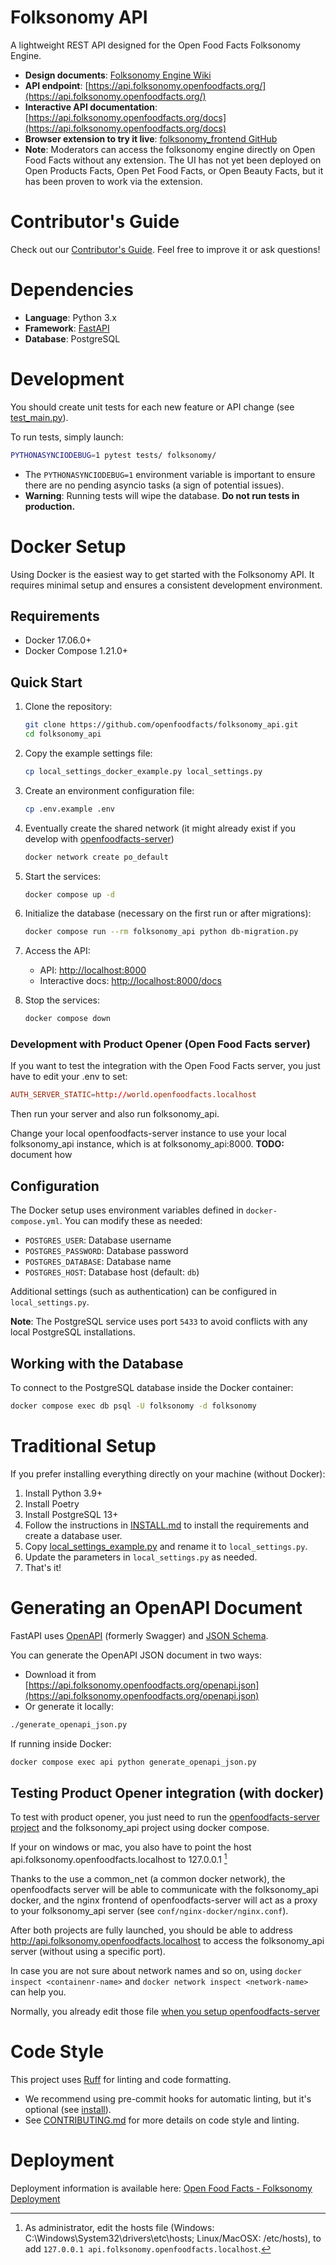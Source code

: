 # Folksonomy API

A lightweight REST API designed for the Open Food Facts Folksonomy Engine.

- **Design documents**: [Folksonomy Engine Wiki](https://wiki.openfoodfacts.org/Folksonomy_Engine)
- **API endpoint**: [https://api.folksonomy.openfoodfacts.org/](https://api.folksonomy.openfoodfacts.org/)
- **Interactive API documentation**: [https://api.folksonomy.openfoodfacts.org/docs](https://api.folksonomy.openfoodfacts.org/docs)
- **Browser extension to try it live**: [folksonomy_frontend GitHub](https://github.com/openfoodfacts/folksonomy_frontend)
- **Note**: Moderators can access the folksonomy engine directly on Open Food Facts without any extension.
  The UI has not yet been deployed on Open Products Facts, Open Pet Food Facts, or Open Beauty Facts, but it has been proven to work via the extension.

# Contributor's Guide

Check out our [Contributor's Guide](./CONTRIBUTING.md).
Feel free to improve it or ask questions!

# Dependencies

- **Language**: Python 3.x
- **Framework**: [FastAPI](https://fastapi.tiangolo.com/)
- **Database**: PostgreSQL

# Development

You should create unit tests for each new feature or API change (see [test_main.py](https://github.com/openfoodfacts/folksonomy_api/blob/main/tests/test_main.py)).

To run tests, simply launch:

```bash
PYTHONASYNCIODEBUG=1 pytest tests/ folksonomy/
```

- The `PYTHONASYNCIODEBUG=1` environment variable is important to ensure there are no pending asyncio tasks (a sign of potential issues).
- **Warning**: Running tests will wipe the database. **Do not run tests in production.**

# Docker Setup

Using Docker is the easiest way to get started with the Folksonomy API.
It requires minimal setup and ensures a consistent development environment.

## Requirements

- Docker 17.06.0+
- Docker Compose 1.21.0+

## Quick Start

1. Clone the repository:
   ```bash
   git clone https://github.com/openfoodfacts/folksonomy_api.git
   cd folksonomy_api
   ```

2. Copy the example settings file:
   ```bash
   cp local_settings_docker_example.py local_settings.py
   ```

3. Create an environment configuration file:
   ```bash
   cp .env.example .env
   ```

3. Eventually create the shared network (it might already exist if you develop with [openfoodfacts-server](https://github.com/openfoodfacts/openfoodfacts-server/pulls))
   ```bash
   docker network create po_default
   ```

4. Start the services:
   ```bash
   docker compose up -d
   ```

5. Initialize the database (necessary on the first run or after migrations):
   ```bash
   docker compose run --rm folksonomy_api python db-migration.py
   ```

6. Access the API:
   - API: [http://localhost:8000](http://localhost:8000)
   - Interactive docs: [http://localhost:8000/docs](http://localhost:8000/docs)

7. Stop the services:
   ```bash
   docker compose down
   ```

### Development with Product Opener (Open Food Facts server)

If you want to test the integration with the Open Food Facts server,
you just have to edit your .env to set:
```conf
AUTH_SERVER_STATIC=http://world.openfoodfacts.localhost
```
Then run your server and also run folksonomy_api.

Change your local openfoodfacts-server instance to use your local folksonomy_api instance, which is at folksonomy_api:8000.
**TODO:** document how

## Configuration

The Docker setup uses environment variables defined in `docker-compose.yml`.
You can modify these as needed:

- `POSTGRES_USER`: Database username
- `POSTGRES_PASSWORD`: Database password
- `POSTGRES_DATABASE`: Database name
- `POSTGRES_HOST`: Database host (default: `db`)

Additional settings (such as authentication) can be configured in `local_settings.py`.

**Note**: The PostgreSQL service uses port `5433` to avoid conflicts with any local PostgreSQL installations.

## Working with the Database

To connect to the PostgreSQL database inside the Docker container:

```bash
docker compose exec db psql -U folksonomy -d folksonomy
```

# Traditional Setup

If you prefer installing everything directly on your machine (without Docker):

1. Install Python 3.9+
2. Install Poetry
3. Install PostgreSQL 13+
4. Follow the instructions in [INSTALL.md](https://github.com/openfoodfacts/folksonomy_api/blob/main/INSTALL.md) to install the requirements and create a database user.
5. Copy [local_settings_example.py](https://github.com/openfoodfacts/folksonomy_api/blob/main/local_settings_example.py) and rename it to `local_settings.py`.
6. Update the parameters in `local_settings.py` as needed.
7. That's it!

# Generating an OpenAPI Document

FastAPI uses [OpenAPI](https://github.com/OAI/OpenAPI-Specification) (formerly Swagger) and [JSON Schema](https://json-schema.org/).

You can generate the OpenAPI JSON document in two ways:

- Download it from [https://api.folksonomy.openfoodfacts.org/openapi.json](https://api.folksonomy.openfoodfacts.org/openapi.json)
- Or generate it locally:

```bash
./generate_openapi_json.py
```

If running inside Docker:

```bash
docker compose exec api python generate_openapi_json.py
```

## Testing Product Opener integration (with docker)

To test with product opener, you just need to run the [openfoodfacts-server project]() and the folksonomy_api project using docker compose.

If your on windows or mac, you also have to point the host api.folksonomy.openfoodfacts.localhost to 127.0.0.1 [^hosts file]

Thanks to the use a common_net (a common docker network),
the openfoodfacts server will be able to communicate with the folksonomy_api docker,
and the nginx frontend of openfoodfacts-server will act as a proxy to your folksonomy_api server
(see `conf/nginx-docker/nginx.conf`).

After both projects are fully launched,
you should be able to address http://api.folksonomy.openfoodfacts.localhost
to access the folksonomy_api server (without using a specific port).

In case you are not sure about network names and so on,
using `docker inspect <containenr-name>` and
`docker network inspect <network-name>` can help you.

[^hosts file]: As administrator, edit the hosts file (Windows: C:\Windows\System32\drivers\etc\hosts; Linux/MacOSX: /etc/hosts),
  to add `127.0.0.1 api.folksonomy.openfoodfacts.localhost`.

  Normally, you already edit those file [when you setup openfoodfacts-server](https://openfoodfacts.github.io/openfoodfacts-server/dev/how-to-quick-start-guide/#3-build-your-dev-environment)

# Code Style

This project uses [Ruff](https://github.com/astral-sh/ruff) for linting and code formatting.

- We recommend using pre-commit hooks for automatic linting, but it's optional (see [install](https://pre-commit.com/#install)).
- See [CONTRIBUTING.md](CONTRIBUTING.md) for more details on code style and linting.


# Deployment

Deployment information is available here:
[Open Food Facts - Folksonomy Deployment](https://openfoodfacts.github.io/openfoodfacts-infrastructure/folksonomy/)
